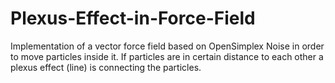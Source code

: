 # Plexus-Effect-in-Force-Field

Implementation of a vector force field based on OpenSimplex Noise in order to move particles inside it. If particles are in certain distance to each other a plexus effect (line) is connecting the particles. 
